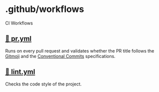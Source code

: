 # .github/workflows

CI Workflows

## [🦄 pr.yml](pr.yml)

Runs on every pull request and validates whether the PR title follows the [Gitmoji](https://gitmoji.dev/specification) and the [Conventional Commits](https://www.conventionalcommits.org/en/v1.0.0/#specification) specifications.

## [🎨 lint.yml](lint.yml)

Checks the code style of the project.
